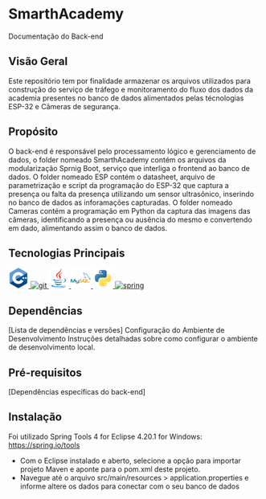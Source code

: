 # SmarthAcademy
Documentação do Back-end
## Visão Geral
Este repositório tem por finalidade armazenar os arquivos utilizados para construção do serviço de tráfego e monitoramento do fluxo dos dados da academia presentes no banco de dados alimentados pelas técnologias ESP-32 e Câmeras de segurança.

## Propósito
O back-end é responsável pelo processamento lógico e gerenciamento de dados, o folder nomeado SmarthAcademy contém os arquivos da modularização Sprnig Boot, serviço que interliga o frontend ao banco de dados.
O folder nomeado ESP contém o datasheet, arquivo de parametrização e script da programação do ESP-32 que captura a presença ou falta da presença utilizando um sensor ultrasônico, inserindo no banco de dados as inforamações capturadas.
O folder nomeado Cameras contém a programação em Python da captura das imagens das câmeras, identificando a presença ou ausência do mesmo e convertendo em dado, alimentando assim o banco de dados.

## Tecnologias Principais

<a href="https://www.w3schools.com/cpp/" target="_blank" rel="noreferrer"> <img src="https://raw.githubusercontent.com/devicons/devicon/master/icons/cplusplus/cplusplus-original.svg" alt="cplusplus" width="40" height="40"/> </a>
<a href="https://git-scm.com/"           target="_blank" rel="noreferrer"> <img src="https://www.vectorlogo.zone/logos/git-scm/git-scm-icon.svg" alt="git" width="40" height="40"/> </a> 
<a href="https://www.java.com"           target="_blank" rel="noreferrer"> <img src="https://raw.githubusercontent.com/devicons/devicon/master/icons/java/java-original.svg" alt="java" width="40" height="40"/> </a> 
<a href="https://www.mysql.com/"         target="_blank" rel="noreferrer"> <img src="https://raw.githubusercontent.com/devicons/devicon/master/icons/mysql/mysql-original-wordmark.svg" alt="mysql" width="40" height="40"/> </a> 
<a href="https://www.python.org"         target="_blank" rel="noreferrer"> <img src="https://raw.githubusercontent.com/devicons/devicon/master/icons/python/python-original.svg" alt="python" width="40" height="40"/> </a> 
<a href="https://spring.io/"             target="_blank" rel="noreferrer"> <img src="https://www.vectorlogo.zone/logos/springio/springio-icon.svg" alt="spring" width="40" height="40"/> </a> </p>

## Dependências
[Lista de dependências e versões]
Configuração do Ambiente de Desenvolvimento
Instruções detalhadas sobre como configurar o ambiente de desenvolvimento local.

## Pré-requisitos
[Dependências específicas do back-end]

## Instalação
Foi utilizado Spring Tools 4 for Eclipse 4.20.1 for Windows: https://spring.io/tools
- Com o Eclipse instalado e aberto, selecione a opção para importar projeto Maven e aponte para o pom.xml deste projeto.
- Navegue até o arquivo src/main/resources > application.properties e informe altere os dados para conectar com o seu banco de dados

